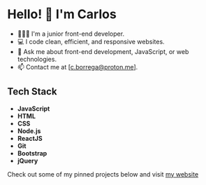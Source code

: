# Hello! 👋 I'm Carlos

- 👨🏻‍💻 I'm a junior front-end developer.
- 💻 I code clean, efficient, and responsive websites.
- 💬 Ask me about front-end development, JavaScript, or web technologies.
- 📫 Contact me at [c.borrega@proton.me].

## Tech Stack

- **JavaScript**
- **HTML**
- **CSS**
- **Node.js**
- **ReactJS**
- **Git**
- **Bootstrap**
- **jQuery**

Check out some of my pinned projects below and visit [my website](https://www.borrega.io/)